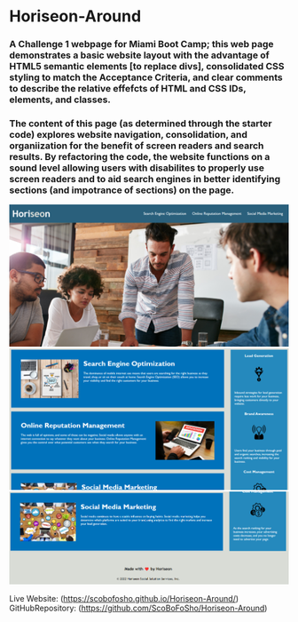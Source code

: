 # Horiseon-Around
### A Challenge 1 webpage for Miami Boot Camp; this web page demonstrates a basic website layout with the advantage of HTML5 semantic elements [to replace divs], consolidated CSS styling to match the Acceptance Criteria, and clear comments to describe the relative effefcts of HTML and CSS IDs, elements, and classes. 

### The content of this page (as determined through the starter code) explores website navigation, consolidation, and organiization for the benefit of screen readers and search results. By refactoring the code, the website functions on a sound level allowing users with disabilites to properly use screen readers and to aid search engines in better identifying sections (and impotrance of sections) on the page.

![Website Page 1](https://github.com/ScoBoFoSho/Horiseon-Around/blob/main/assets/images/Website-pic-one.png)
![Website Page 2](https://github.com/ScoBoFoSho/Horiseon-Around/blob/main/assets/images/Website-pic-two.png)
![Website Page 3](https://github.com/ScoBoFoSho/Horiseon-Around/blob/main/assets/images/Website-pic-three.png)

Live Website: (https://scobofosho.github.io/Horiseon-Around/)
GitHubRepository: (https://github.com/ScoBoFoSho/Horiseon-Around)

